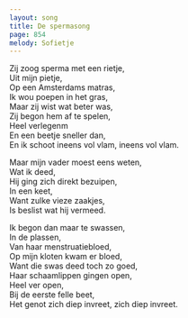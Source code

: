 ```yaml
---
layout: song
title: De spermasong
page: 854
melody: Sofietje
---
```


Zij zoog sperma met een rietje,  
Uit mijn pietje,  
Op een Amsterdams matras,  
Ik wou poepen in het gras,  
Maar zij wist wat beter was,  
Zij begon hem af te spelen,  
Heel verlegenm  
En een beetje sneller dan,  
En ik schoot ineens vol vlam, ineens vol vlam.  

Maar mijn vader moest eens weten,  
Wat ik deed,  
Hij ging zich direkt bezuipen,  
In een keet,  
Want zulke vieze zaakjes,  
Is beslist wat hij vermeed.  

Ik begon dan maar te swassen,  
In de plassen,  
Van haar menstruatiebloed,  
Op mijn kloten kwam er bloed,  
Want die swas deed toch zo goed,  
Haar schaamlippen gingen open,  
Heel ver open,  
Bij de eerste felle beet,  
Het genot zich diep invreet, zich diep invreet.  
